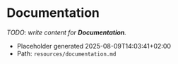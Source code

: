 # Documentation

_TODO: write content for **Documentation**._

- Placeholder generated 2025-08-09T14:03:41+02:00
- Path: `resources/documentation.md`
